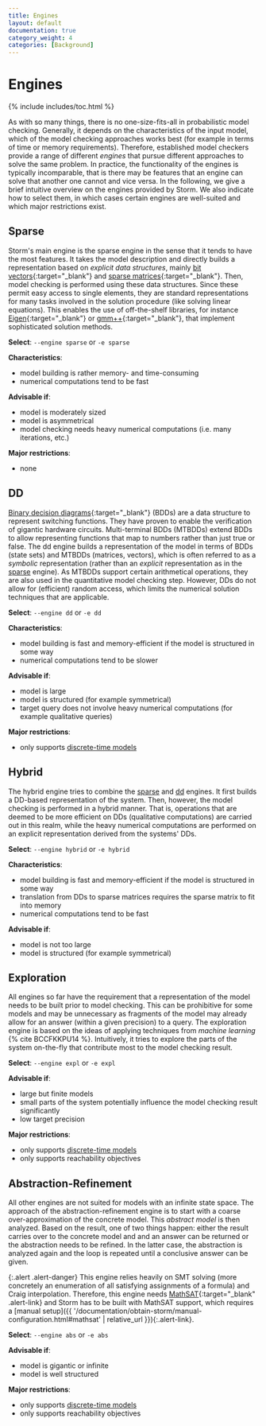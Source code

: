 ```yaml
---
title: Engines
layout: default
documentation: true
category_weight: 4
categories: [Background]
---
```


<h1>Engines</h1>

{% include includes/toc.html %}

As with so many things, there is no one-size-fits-all in probabilistic model checking. Generally, it depends on the characteristics of the input model, which of the model checking approaches works best (for example in terms of time or memory requirements). Therefore, established model checkers provide a range of different *engines* that pursue different approaches to solve the same problem. In practice, the functionality of the engines is typically incomparable, that is there may be features that an engine can solve that another one cannot and vice versa. In the following, we give a brief intuitive overview on the engines provided by Storm. We also indicate how to select them, in which cases certain engines are well-suited and which major restrictions exist.

## Sparse

Storm's main engine is the sparse engine in the sense that it tends to have the most features. It takes the model description and directly builds a representation based on *explicit data structures*, mainly [bit vectors](https://en.wikipedia.org/wiki/Bit_array){:target="_blank"} and [sparse matrices](https://en.wikipedia.org/wiki/Sparse_matrix){:target="_blank"}. Then, model checking is performed using these data structures. Since these permit easy access to single elements, they are standard representations for many tasks involved in the solution procedure (like solving linear equations). This enables the use of off-the-shelf libraries, for instance [Eigen](http://eigen.tuxfamily.org){:target="_blank"} or [gmm++](http://getfem.org/gmm.html){:target="_blank"}, that implement sophisticated solution methods.

**Select**: `--engine sparse` or `-e sparse`

**Characteristics**:
- model building is rather memory- and time-consuming
- numerical computations tend to be fast

**Advisable if**:
- model is moderately sized
- model is asymmetrical
- model checking needs heavy numerical computations (i.e. many iterations, etc.)

**Major restrictions**:
- none

## DD

[Binary decision diagrams](https://en.wikipedia.org/wiki/Binary_decision_diagram){:target="_blank"} (BDDs) are a data structure to represent switching functions. They have proven to enable the verification of gigantic hardware circuits. Multi-terminal BDDs (MTBDDs) extend BDDs to allow representing functions that map to numbers rather than just true or false. The dd engine builds a representation of the model in terms of BDDs (state sets) and MTBDDs (matrices, vectors), which is often referred to as a *symbolic* representation (rather than an *explicit* representation as in the [sparse](#sparse) engine). As MTBDDs support certain arithmetical operations, they are also used in the quantitative model checking step. However, DDs do not allow for (efficient) random access, which limits the numerical solution techniques that are applicable.

**Select**: `--engine dd` or `-e dd`

**Characteristics**:
- model building is fast and memory-efficient if the model is structured in some way
- numerical computations tend to be slower

**Advisable if**:
- model is large
- model is structured (for example symmetrical)
- target query does not involve heavy numerical computations (for example qualitative queries)

**Major restrictions**:
- only supports [discrete-time models](models.html)

## Hybrid

The hybrid engine tries to combine the [sparse](#sparse) and [dd](#dd) engines. It first builds a DD-based representation of the system. Then, however, the model checking is performed in a hybrid manner. That is, operations that are deemed to be more efficient on DDs (qualitative computations) are carried out in this realm, while the heavy numerical computations are performed on an explicit representation derived from the systems' DDs.

**Select**: `--engine hybrid` or `-e hybrid`

**Characteristics**:
- model building is fast and memory-efficient if the model is structured in some way
- translation from DDs to sparse matrices requires the sparse matrix to fit into memory
- numerical computations tend to be fast

**Advisable if**:
- model is not too large
- model is structured (for example symmetrical)

## Exploration

All engines so far have the requirement that a representation of the model needs to be built prior to model checking. This can be prohibitive for some models and may be unnecessary as fragments of the model may already allow for an answer (within a given precision) to a query. The exploration engine is based on the ideas of applying techniques from *machine learning* {% cite BCCFKKPU14 %}. Intuitively, it tries to explore the parts of the system on-the-fly that contribute most to the model checking result.

**Select**: `--engine expl` or `-e expl`

**Advisable if**:
- large but finite models
- small parts of the system potentially influence the model checking result significantly
- low target precision

**Major restrictions**:
- only supports [discrete-time models](models.html)
- only supports reachability objectives

## Abstraction-Refinement

All other engines are not suited for models with an infinite state space. The approach of the abstraction-refinement engine is to start with a coarse over-approximation of the concrete model. This *abstract model* is then analyzed. Based on the result, one of two things happen: either the result carries over to the concrete model and and an answer can be returned or the abstraction needs to be refined. In the latter case, the abstraction is analyzed again and the loop is repeated until a conclusive answer can be given.

{:.alert .alert-danger}
This engine relies heavily on SMT solving (more concretely an enumeration of all satisfying assignments of a formula) and Craig interpolation. Therefore, this engine needs [MathSAT](http://mathsat.fbk.eu/){:target="_blank" .alert-link} and Storm has to be built with MathSAT support, which requires a [manual setup]({{ '/documentation/obtain-storm/manual-configuration.html#mathsat' | relative_url }}){:.alert-link}.

**Select**: `--engine abs` or `-e abs`

**Advisable if**:
- model is gigantic or infinite
- model is well structured

**Major restrictions**:
- only supports [discrete-time models](models.html)
- only supports reachability objectives
